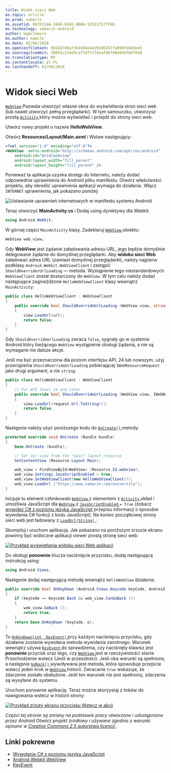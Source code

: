 ```yaml
---
title: Widok sieci Web
ms.topic: article
ms.prod: xamarin
ms.assetid: 807F214A-166D-B342-0BBA-525517577F6B
ms.technology: xamarin-android
author: mgmclemore
ms.author: mamcle
ms.date: 02/06/2018
ms.openlocfilehash: 0d418786a7364946e4e20100157fa0907b66deeb
ms.sourcegitcommit: 30055c534d9caf5dffcfdeafd6f08e666fb870a8
ms.translationtype: MT
ms.contentlocale: pl-PL
ms.lasthandoff: 03/09/2018
---
```

# <a name="web-view"></a>Widok sieci Web

[`WebView`](https://developer.xamarin.com/api/type/Android.Webkit.WebView/) Pozwala utworzyć własne okna do wyświetlania stron sieci web (lub nawet utworzyć pełną przeglądarki). W tym samouczku, utworzysz prostą [ `Activity` ](https://developer.xamarin.com/api/type/Android.App.Activity/) który można wyświetlać i przejdź do strony sieci web.

Utwórz nowy projekt o nazwie **HelloWebView**.

Otwórz **Resources/Layout/Main.axml** i Wstaw następujący:

```xml
<?xml version="1.0" encoding="utf-8"?>
<WebView  xmlns:android="http://schemas.android.com/apk/res/android"
    android:id="@+id/webview"
    android:layout_width="fill_parent"
    android:layout_height="fill_parent" />
```

Ponieważ ta aplikacja uzyska dostęp do Internetu, należy dodać odpowiednie uprawnienia do Android pliku manifestu. Otwórz właściwości projektu, aby określić uprawnienia aplikacji wymaga do działania. Włącz `INTERNET` uprawnienia, jak pokazano poniżej:

![Ustawianie uprawnień internetowych w manifestu systemu Android](web-view-images/01-set-internet-permissions.png)

Teraz otworzyć **MainActivity.cs** i Dodaj using dyrektywy dla Webkit:

```csharp
using Android.Webkit;
```

W górnej części `MainActivity` klasy, Zadeklaruj [ `WebView` ](https://developer.xamarin.com/api/type/Android.Webkit.WebView/) obiektu:

```csharp
WebView web_view;
```

Gdy **WebView** jest żądanie załadowania adresu URL, jego będzie domyślnie delegowane żądanie do domyślnej przeglądarki. Aby **widoku sieci Web** załadować adres URL (zamiast domyślnej przeglądarki), należy najpierw podklasy `Android.Webkit.WebViewClient` i zastąpić `ShouldOverriderUrlLoading` — metoda. Wystąpienie tego niestandardowych `WebViewClient` został dostarczony do `WebView`. W tym celu należy dodać następujące zagnieżdżone `HelloWebViewClient` klasy wewnątrz `MainActivity`:

```csharp
public class HelloWebViewClient : WebViewClient
{
    public override bool ShouldOverrideUrlLoading (WebView view, string url)
    {
        view.LoadUrl(url);
        return false;
    }
}
```

Gdy `ShouldOverrideUrlLoading` zwraca `false`, sygnały go w systemie Android który bieżącego `WebView` wystąpienie obsługi żądania, a nie są wymagane nie dalsze akcje. 

Jeśli ma być przeznaczona dla poziom interfejsu API, 24 lub nowszym, użyj przeciążenia `ShouldOverrideUrlLoading` pobierającej `IWebResourceRequest` jako drugi argument, a nie `string`:

```csharp
public class HelloWebViewClient : WebViewClient
{
    // For API level 24 and later
    public override bool ShouldOverrideUrlLoading (WebView view, IWebResourceRequest request)
    {
        view.LoadUrl(request.Url.ToString());
        return false;
    }
}
```

Następnie należy użyć poniższego kodu do [ `OnCreate()` ](https://developer.xamarin.com/api/member/Android.App.Activity.OnCreate/(Android.OS.Bundle)) metody:

```csharp
protected override void OnCreate (Bundle bundle)
{
    base.OnCreate (bundle);

    // Set our view from the "main" layout resource
    SetContentView (Resource.Layout.Main);

    web_view = FindViewById<WebView> (Resource.Id.webview);
    web_view.Settings.JavaScriptEnabled = true;
    web_view.SetWebViewClient(new HelloWebViewClient());
    web_view.LoadUrl ("https://www.xamarin.com/university");
}
```

Inicjuje to element członkowski [ `WebView` ](https://developer.xamarin.com/api/type/Android.Webkit.WebView/) z elementem z [ `Activity` ](https://developer.xamarin.com/api/type/Android.App.Activity/) układ i umożliwia JavaScript dla [ `WebView` ](https://developer.xamarin.com/api/type/Android.Webkit.WebView/) z [ `JavaScriptEnabled` ](https://developer.xamarin.com/api/property/Android.Webkit.WebSettings.JavaScriptEnabled/) 
 `= true` (zobacz [wywołać C\# z poziomu języka JavaScript](https://developer.xamarin.com/recipes/android/controls/webview/call_csharp_from_javascript) przepisu informacji o sposobie wywołania C\# funkcji z kodu JavaScript). Na koniec początkowej strony sieci web jest ładowany z [ `LoadUrl(String)` ](https://developer.xamarin.com/api/type/Android.Webkit.WebView/%2fM%2fLoadUrl).

Skompiluj i uruchom aplikację. Jak pokazano na poniższym zrzucie ekranu powinny być widoczne aplikacji viewer prostą stronę sieci web:

[![Przykład wyświetlania widoku sieci Web aplikacji](web-view-images/02-simple-webview-app-sml.png)](web-view-images/02-simple-webview-app.png#lightbox)

Do obsługi **ponownie** klucza naciśnięcie przycisku, dodaj następującą instrukcję using:

```csharp
using Android.Views;
```

Następnie dodaj następującą metodę wewnątrz `HelloWebView` działania:

```csharp
public override bool OnKeyDown (Android.Views.Keycode keyCode, Android.Views.KeyEvent e)
{
    if (keyCode == Keycode.Back && web_view.CanGoBack ())
    {
        web_view.GoBack ();
        return true;
    }
    return base.OnKeyDown (keyCode, e);
}
```

To [ `OnKeyDown(int, KeyEvent)` ](https://developer.xamarin.com/api/member/Android.App.Activity.OnKeyDown/(Android.Views.Keycode%2cAndroid.Views.KeyEvent)) przy każdym naciśnięciu przycisku, gdy działanie zostanie wywołana metoda wywołania zwrotnego. Warunek wewnątrz używa [ `KeyEvent` ](https://developer.xamarin.com/api/type/Android.Views.KeyEvent/) do sprawdzenia, czy naciśnięty klawisz jest **ponownie** przycisk oraz tego, czy [ `WebView` ](https://developer.xamarin.com/api/type/Android.Webkit.WebView/) jest w rzeczywistości stanie Przechodzenie wstecz (Jeśli w przeszłości). Jeśli oba warunki są spełnione, a następnie [ `GoBack()` ](https://developer.xamarin.com/api/member/Android.Webkit.WebView.GoBack/) wywoływana jest metoda, która spowoduje przejście wstecz jeden krok w [ `WebView` ](https://developer.xamarin.com/api/type/Android.Webkit.WebView/) historii. Zwracanie `true` wskazuje, że zdarzenie zostało obsłużone. Jeśli ten warunek nie jest spełniony, zdarzenia są wysyłane do systemu.

Uruchom ponownie aplikację. Teraz można skorzystaj z linków do nawigowania wstecz w historii strony:

[![Przykład zrzuty ekranu przycisku Wstecz w akcji](web-view-images/03-back-button-sml.png)](web-view-images/03-back-button.png#lightbox)


*Części tej stronie są zmiany na podstawie pracy utworzone i udostępnione przez Android Otwórz projekt źródłowy i używane zgodnie z warunki opisane w*
[*Creative Commons 2.5 autorstwa licencji* ](http://creativecommons.org/licenses/by/2.5/).


## <a name="related-links"></a>Linki pokrewne

- [Wywołanie C# z poziomu języka JavaScript](https://developer.xamarin.com/recipes/android/controls/webview/call_csharp_from_javascript)
- [Android.Webkit.WebView](https://developer.xamarin.com/api/type/Android.Webkit.WebView)
- [KeyEvent](https://developer.xamarin.com/api/type/Android.Webkit.WebView/Client)
